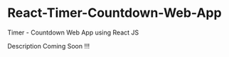 # React-Timer-Countdown-Web-App
Timer - Countdown Web App using React JS

Description Coming Soon !!!
